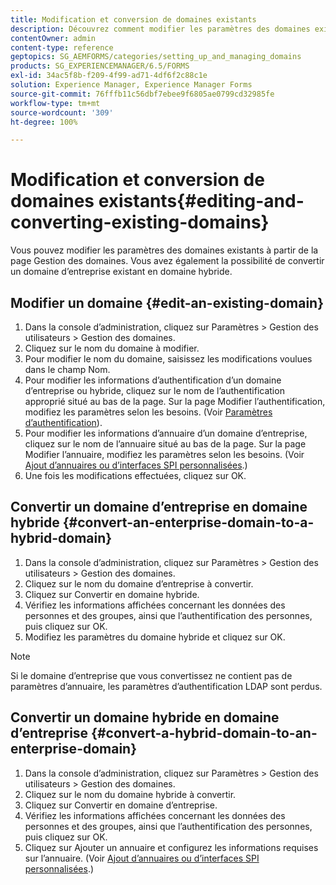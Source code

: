 ```yaml
---
title: Modification et conversion de domaines existants
description: Découvrez comment modifier les paramètres des domaines existants à partir de la page Gestion des domaines. Convertissez un domaine d’entreprise existant en un domaine hybride ou inversement.
contentOwner: admin
content-type: reference
geptopics: SG_AEMFORMS/categories/setting_up_and_managing_domains
products: SG_EXPERIENCEMANAGER/6.5/FORMS
exl-id: 34ac5f8b-f209-4f99-ad71-4df6f2c88c1e
solution: Experience Manager, Experience Manager Forms
source-git-commit: 76fffb11c56dbf7ebee9f6805ae0799cd32985fe
workflow-type: tm+mt
source-wordcount: '309'
ht-degree: 100%

---
```


# Modification et conversion de domaines existants{#editing-and-converting-existing-domains}

Vous pouvez modifier les paramètres des domaines existants à partir de la page Gestion des domaines. Vous avez également la possibilité de convertir un domaine d’entreprise existant en domaine hybride.

## Modifier un domaine {#edit-an-existing-domain}

1. Dans la console dʼadministration, cliquez sur Paramètres > Gestion des utilisateurs > Gestion des domaines.
1. Cliquez sur le nom du domaine à modifier.
1. Pour modifier le nom du domaine, saisissez les modifications voulues dans le champ Nom.
1. Pour modifier les informations d’authentification d’un domaine d’entreprise ou hybride, cliquez sur le nom de l’authentification approprié situé au bas de la page. Sur la page Modifier l’authentification, modifiez les paramètres selon les besoins. (Voir [Paramètres d’authentification](/help/forms/using/admin-help/configuring-authentication-providers.md#authentication-settings)).
1. Pour modifier les informations d’annuaire d’un domaine d’entreprise, cliquez sur le nom de l’annuaire situé au bas de la page. Sur la page Modifier l’annuaire, modifiez les paramètres selon les besoins. (Voir [Ajout d’annuaires ou d’interfaces SPI personnalisées](/help/forms/using/admin-help/configuring-directories.md#adding-directories-or-custom-spis).)
1. Une fois les modifications effectuées, cliquez sur OK.

## Convertir un domaine d’entreprise en domaine hybride {#convert-an-enterprise-domain-to-a-hybrid-domain}

1. Dans la console dʼadministration, cliquez sur Paramètres > Gestion des utilisateurs > Gestion des domaines.
1. Cliquez sur le nom du domaine d’entreprise à convertir.
1. Cliquez sur Convertir en domaine hybride.
1. Vérifiez les informations affichées concernant les données des personnes et des groupes, ainsi que l’authentification des personnes, puis cliquez sur OK.
1. Modifiez les paramètres du domaine hybride et cliquez sur OK.

>[!NOTE]
>
>Si le domaine d’entreprise que vous convertissez ne contient pas de paramètres d’annuaire, les paramètres d’authentification LDAP sont perdus.

## Convertir un domaine hybride en domaine d’entreprise {#convert-a-hybrid-domain-to-an-enterprise-domain}

1. Dans la console dʼadministration, cliquez sur Paramètres > Gestion des utilisateurs > Gestion des domaines.
1. Cliquez sur le nom du domaine hybride à convertir.
1. Cliquez sur Convertir en domaine d’entreprise.
1. Vérifiez les informations affichées concernant les données des personnes et des groupes, ainsi que l’authentification des personnes, puis cliquez sur OK.
1. Cliquez sur Ajouter un annuaire et configurez les informations requises sur l’annuaire. (Voir [Ajout d’annuaires ou d’interfaces SPI personnalisées](/help/forms/using/admin-help/configuring-directories.md#adding-directories-or-custom-spis).)
